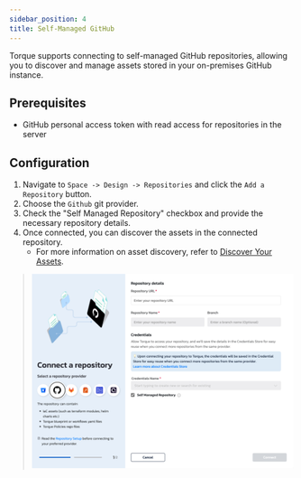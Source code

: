 ```yaml
---
sidebar_position: 4
title: Self-Managed GitHub
---
```


Torque supports connecting to self-managed GitHub repositories, allowing you to discover and manage assets stored in your on-premises GitHub instance.
## Prerequisites

* GitHub personal access token with read access for repositories in the server

## Configuration

1. Navigate to `Space -> Design -> Repositories` and click the `Add a Repository` button.
2. Choose the `Github` git provider.
3. Check the "Self Managed Repository" checkbox and provide the necessary repository details.
4. Once connected, you can discover the assets in the connected repository.
   - For more information on asset discovery, refer to [Discover Your Assets](/getting-started/Discover%20Your%20Assets). 

> ![Add a repository](/img/github-connect.png)